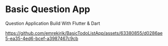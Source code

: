 # Basic Question App

Question Application Build With Flutter & Dart 






https://github.com/emrekirik/BasicTodoListApp/assets/63380855/d0286ae5-ea35-4ed6-bcef-a3987467c9cb



</br>
